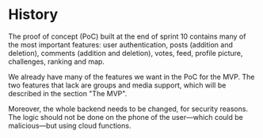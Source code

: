 # History

The proof of concept (PoC) built at the end of sprint 10 contains many of the most important features: user authentication, posts (addition and deletion), comments (addition and deletion), votes, feed, profile picture, challenges, ranking and map.

We already have many of the features we want in the PoC for the MVP. The two features that lack are groups and media support, which will be described in the section "The MVP".

Moreover, the whole backend needs to be changed, for security reasons. The logic should not be done on the phone of the user—which could be malicious—but using cloud functions.
